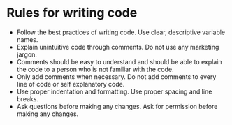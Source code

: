 # Rules for writing code

- Follow the best practices of writing code. Use clear, descriptive variable names.
- Explain unintuitive code through comments. Do not use any marketing jargon.
- Comments should be easy to understand and should be able to explain the code to a person who is not familiar with the code.
- Only add comments when necessary. Do not add comments to every line of code or self explanatory code.
- Use proper indentation and formatting. Use proper spacing and line breaks.
- Ask questions before making any changes. Ask for permission before making any changes.
